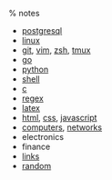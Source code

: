 % notes

- [postgresql](/notes/postgresql)
- [linux](/notes/linux)
- [git](/notes/git), [vim](/notes/vim), [zsh](/notes/zsh), [tmux](/notes/tmux)
- [go](/notes/go)
- [python](/notes/python)
- [shell](/notes/shell)
- [c](/notes/c)
- [regex](/notes/regex)
- [latex](/notes/latex)
- [html](/notes/html), [css](/notes/css), [javascript](/notes/javascript)
- [computers](/notes/computers), [networks](/notes/networks)
- electronics
- finance
- [links](/notes/links)
- [random](/notes/random)
